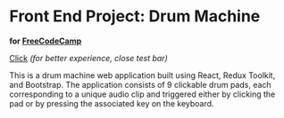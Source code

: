 # Front End Project: Drum Machine

__for [FreeCodeCamp](https://www.freecodecamp.org/learn/front-end-development-libraries/front-end-development-libraries-projects/build-a-drum-machine)__

[Click](https://grivdm.github.io/Random-Quote/)
_(for better experience, close test bar)_  

This is a drum machine web application built using React, Redux Toolkit, and Bootstrap. The application consists of 9 clickable drum pads, each corresponding to a unique audio clip and triggered either by clicking the pad or by pressing the associated key on the keyboard. 

